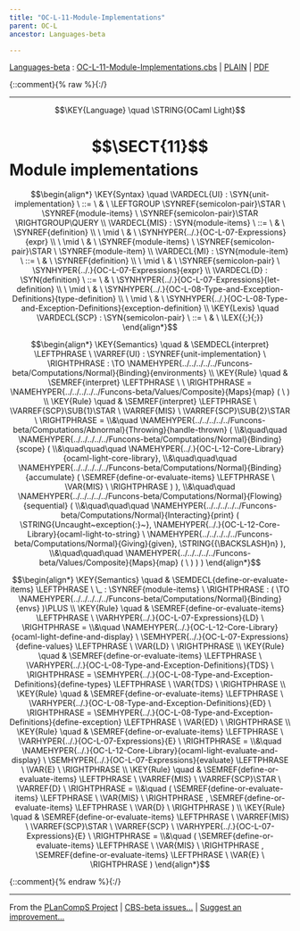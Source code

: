 ```yaml
---
title: "OC-L-11-Module-Implementations"
parent: OC-L
ancestor: Languages-beta

---
```

[Languages-beta] : [OC-L-11-Module-Implementations.cbs] \| [PLAIN] \| [PDF]

{::comment}{% raw %}{:/}


----

$$\KEY{Language} \quad \STRING{OCaml Light}$$

# $$\SECT{11}$$ Module implementations
           


$$\begin{align*}
  \KEY{Syntax} \quad
    \VARDECL{UI} : \SYN{unit-implementation}
      \ ::= \ & \
      \LEFTGROUP \SYNREF{semicolon-pair}\STAR \ \SYNREF{module-items} \ \SYNREF{semicolon-pair}\STAR \RIGHTGROUP\QUERY
    \\
    \VARDECL{MIS} : \SYN{module-items}
      \ ::= \ & \
      \SYNREF{definition} \\
      \ \mid \ & \ \SYNHYPER{../.}{OC-L-07-Expressions}{expr} \\
      \ \mid \ & \ \SYNREF{module-items} \ \SYNREF{semicolon-pair}\STAR \ \SYNREF{module-item}
    \\
    \VARDECL{MI} : \SYN{module-item}
      \ ::= \ & \
      \SYNREF{definition} \\
      \ \mid \ & \ \SYNREF{semicolon-pair} \ \SYNHYPER{../.}{OC-L-07-Expressions}{expr}
    \\
    \VARDECL{D} : \SYN{definition}
      \ ::= \ & \
      \SYNHYPER{../.}{OC-L-07-Expressions}{let-definition} \\
      \ \mid \ & \ \SYNHYPER{../.}{OC-L-08-Type-and-Exception-Definitions}{type-definition} \\
      \ \mid \ & \ \SYNHYPER{../.}{OC-L-08-Type-and-Exception-Definitions}{exception-definition}
\\
  \KEY{Lexis} \quad
    \VARDECL{SCP} : \SYN{semicolon-pair}
      \ ::= \ & \
      \LEX{{;}{;}}
\end{align*}$$

$$\begin{align*}
  \KEY{Semantics} \quad
  & \SEMDECL{interpret} \LEFTPHRASE \ \VARREF{UI} : \SYNREF{unit-implementation} \ \RIGHTPHRASE  
    :  \TO \NAMEHYPER{../../../../../Funcons-beta/Computations/Normal}{Binding}{environments} 
\\
  \KEY{Rule} \quad
    & \SEMREF{interpret} \LEFTPHRASE \
                             \
                          \RIGHTPHRASE  = 
      \NAMEHYPER{../../../../../Funcons-beta/Values/Composite}{Maps}{map}
        (   \  )
\\
  \KEY{Rule} \quad
    & \SEMREF{interpret} \LEFTPHRASE \
                            \VARREF{SCP}\SUB{1}\STAR \ \VARREF{MIS} \ \VARREF{SCP}\SUB{2}\STAR \
                          \RIGHTPHRASE  = \\&\quad
      \NAMEHYPER{../../../../../Funcons-beta/Computations/Abnormal}{Throwing}{handle-thrown}
        ( \\&\quad\quad \NAMEHYPER{../../../../../Funcons-beta/Computations/Normal}{Binding}{scope}
                ( \\&\quad\quad\quad \NAMEHYPER{../.}{OC-L-12-Core-Library}{ocaml-light-core-library}, \\&\quad\quad\quad
                       \NAMEHYPER{../../../../../Funcons-beta/Computations/Normal}{Binding}{accumulate}
                        (  \SEMREF{define-or-evaluate-items} \LEFTPHRASE \
                                                    \VAR{MIS} \
                                                  \RIGHTPHRASE  ) ), \\&\quad\quad
               \NAMEHYPER{../../../../../Funcons-beta/Computations/Normal}{Flowing}{sequential}
                ( \\&\quad\quad\quad \NAMEHYPER{../../../../../Funcons-beta/Computations/Normal}{Interacting}{print}
                        (  \STRING{Uncaught~exception{:}~}, 
                               \NAMEHYPER{../.}{OC-L-12-Core-Library}{ocaml-light-to-string} \ 
                                \NAMEHYPER{../../../../../Funcons-beta/Computations/Normal}{Giving}{given}, 
                               \STRING{{\BACKSLASH}n} ), \\&\quad\quad\quad
                       \NAMEHYPER{../../../../../Funcons-beta/Values/Composite}{Maps}{map}
                        (   \  ) ) )
\end{align*}$$

$$\begin{align*}
  \KEY{Semantics} \quad
  & \SEMDECL{define-or-evaluate-items} \LEFTPHRASE \ \_ : \SYNREF{module-items} \ \RIGHTPHRASE  
    : (   \TO \NAMEHYPER{../../../../../Funcons-beta/Computations/Normal}{Binding}{envs} )\PLUS 
\\
  \KEY{Rule} \quad
    & \SEMREF{define-or-evaluate-items} \LEFTPHRASE \
                            \VARHYPER{../.}{OC-L-07-Expressions}{LD} \
                          \RIGHTPHRASE  = \\&\quad
      \NAMEHYPER{../.}{OC-L-12-Core-Library}{ocaml-light-define-and-display} \ 
        \SEMHYPER{../.}{OC-L-07-Expressions}{define-values} \LEFTPHRASE \
                              \VAR{LD} \
                            \RIGHTPHRASE 
\\
  \KEY{Rule} \quad
    & \SEMREF{define-or-evaluate-items} \LEFTPHRASE \
                            \VARHYPER{../.}{OC-L-08-Type-and-Exception-Definitions}{TDS} \
                          \RIGHTPHRASE  = 
      \SEMHYPER{../.}{OC-L-08-Type-and-Exception-Definitions}{define-types} \LEFTPHRASE \
                            \VAR{TDS} \
                          \RIGHTPHRASE 
\\
  \KEY{Rule} \quad
    & \SEMREF{define-or-evaluate-items} \LEFTPHRASE \
                            \VARHYPER{../.}{OC-L-08-Type-and-Exception-Definitions}{ED} \
                          \RIGHTPHRASE  = 
      \SEMHYPER{../.}{OC-L-08-Type-and-Exception-Definitions}{define-exception} \LEFTPHRASE \
                            \VAR{ED} \
                          \RIGHTPHRASE 
\\
  \KEY{Rule} \quad
    & \SEMREF{define-or-evaluate-items} \LEFTPHRASE \
                            \VARHYPER{../.}{OC-L-07-Expressions}{E} \
                          \RIGHTPHRASE  = \\&\quad
      \NAMEHYPER{../.}{OC-L-12-Core-Library}{ocaml-light-evaluate-and-display} \ 
        \SEMHYPER{../.}{OC-L-07-Expressions}{evaluate} \LEFTPHRASE \
                              \VAR{E} \
                            \RIGHTPHRASE 
\\
  \KEY{Rule} \quad
    & \SEMREF{define-or-evaluate-items} \LEFTPHRASE \
                            \VARREF{MIS} \ \VARREF{SCP}\STAR \ \VARREF{D} \
                          \RIGHTPHRASE  = \\&\quad
      (  \SEMREF{define-or-evaluate-items} \LEFTPHRASE \
                                  \VAR{MIS} \
                                \RIGHTPHRASE , 
             \SEMREF{define-or-evaluate-items} \LEFTPHRASE \
                                  \VAR{D} \
                                \RIGHTPHRASE  )
\\
  \KEY{Rule} \quad
    & \SEMREF{define-or-evaluate-items} \LEFTPHRASE \
                            \VARREF{MIS} \ \VARREF{SCP}\STAR \ \VARREF{SCP} \ \VARHYPER{../.}{OC-L-07-Expressions}{E} \
                          \RIGHTPHRASE  = \\&\quad
      (  \SEMREF{define-or-evaluate-items} \LEFTPHRASE \
                                  \VAR{MIS} \
                                \RIGHTPHRASE , 
             \SEMREF{define-or-evaluate-items} \LEFTPHRASE \
                                  \VAR{E} \
                                \RIGHTPHRASE  )
\end{align*}$$



[Funcons-beta]: /CBS-beta/math/Funcons-beta
  "FUNCONS-BETA"
[Unstable-Funcons-beta]: /CBS-beta/math/Unstable-Funcons-beta
  "UNSTABLE-FUNCONS-BETA"
[Languages-beta]: /CBS-beta/math/Languages-beta
  "LANGUAGES-BETA"
[Unstable-Languages-beta]: /CBS-beta/math/Unstable-Languages-beta
  "UNSTABLE-LANGUAGES-BETA"
[CBS-beta]: /CBS-beta
  "CBS-BETA"
[OC-L-11-Module-Implementations.cbs]: https://github.com/plancomps/CBS-beta/blob/math/Languages-beta/OCaml-Light/OC-L-cbs/OC-L/OC-L-11-Module-Implementations/OC-L-11-Module-Implementations.cbs
  "CBS SOURCE FILE ON GITHUB"
[PLAIN]: /CBS-beta/docs/Languages-beta/OCaml-Light/OC-L-cbs/OC-L/OC-L-11-Module-Implementations
  "CBS SOURCE WEB PAGE"
 [PRETTY]: /CBS-beta/math/Languages-beta/OCaml-Light/OC-L-cbs/OC-L/OC-L-11-Module-Implementations
  "CBS-KATEX WEB PAGE"
[PDF]: /CBS-beta/math/Languages-beta/OCaml-Light/OC-L-cbs/OC-L/OC-L-11-Module-Implementations/OC-L-11-Module-Implementations.pdf
  "CBS-LATEX PDF FILE"
[PLanCompS Project]: https://plancomps.github.io
  "PROGRAMMING LANGUAGE COMPONENTS AND SPECIFICATIONS PROJECT HOME PAGE"
{::comment}{% endraw %}{:/}


____

From the [PLanCompS Project] | [CBS-beta issues...] | [Suggest an improvement...]

[CBS-beta issues...]: https://github.com/plancomps/CBS-beta/issues
  "CBS-BETA ISSUE REPORTS ON GITHUB"
[Suggest an improvement...]: mailto:plancomps@gmail.com?Subject=CBS-beta%20-%20comment&Body=Re%3A%20CBS-beta%20specification%20at%20OC-L/OC-L-11-Module-Implementations/OC-L-11-Module-Implementations.cbs%0A%0AComment/Query/Issue/Suggestion%3A%0A%0A%0ASignature%3A%0A
  "GENERATE AN EMAIL TEMPLATE"
